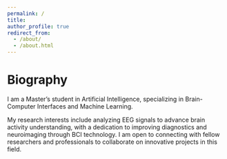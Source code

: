 ```yaml
---
permalink: /
title: 
author_profile: true
redirect_from: 
  - /about/
  - /about.html
---
```



# Biography

I am a Master’s student in Artificial Intelligence, specializing in Brain-Computer Interfaces and Machine Learning.

My research interests include analyzing EEG signals to advance brain activity understanding, with a dedication to improving diagnostics and neuroimaging through BCI technology. I am open to connecting with fellow researchers and professionals to collaborate on innovative projects in this field.

